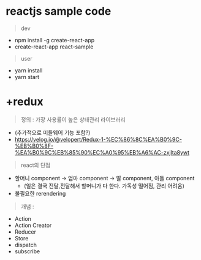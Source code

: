 # reactjs sample code 

> dev
- npm install -g create-react-app
- create-react-app react-sample

> user
- yarn install
- yarn start

# +redux 
> 정의 : 가장 사용률이 높은 상태관리 라이브러리 
- (추가적으로 미들웨어 기능 포함?)
- https://velog.io/@velopert/Redux-1-%EC%86%8C%EA%B0%9C-%EB%B0%8F-%EA%B0%9C%EB%85%90%EC%A0%95%EB%A6%AC-zxjlta8ywt

> react의 단점 
- 할머니 component -> 엄마 component -> 딸 component, 아들 component 
  - (일은 결국 전달,전달해서 할머니가 다 한다. 가독성 떨어짐, 관리 어려움)
- 불필요한 rerendering 

> 개념 : 
- Action
- Action Creator
- Reducer
- Store
- dispatch
- subscribe

